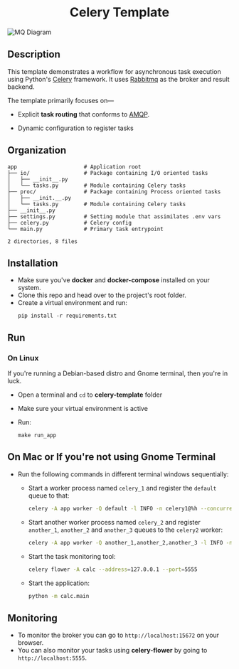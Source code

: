 <div align="center">
   <h1>Celery Template</h1>
</div>



![MQ Diagram](https://user-images.githubusercontent.com/30027932/111075718-88260d00-8513-11eb-985e-d2bbae3a048d.png)


## Description

This template demonstrates a workflow for asynchronous task execution using Python's [Celery](https://docs.celeryproject.org/en/stable/) framework. It uses [Rabbitmq](https://www.rabbitmq.com/) as the broker and result backend.

The template primarily focuses on—

* Explicit **task routing** that conforms to [AMQP](https://en.wikipedia.org/wiki/Advanced_Message_Queuing_Protocol).

* Dynamic configuration to register tasks


## Organization

```
app                     # Application root
├── io/                 # Package containing I/O oriented tasks
│   ├── __init__.py
│   └── tasks.py        # Module containing Celery tasks
├── proc/               # Package containing Process oriented tasks
│   ├── __init.__.py
│   └── tasks.py        # Module containing Celery tasks
├── __init__.py
├── settings.py         # Setting module that assimilates .env vars
├── celery.py           # Celery config
└── main.py             # Primary task entrypoint

2 directories, 8 files
```

## Installation

* Make sure you've **docker** and **docker-compose** installed on your system.
* Clone this repo and head over to the project's root folder.
* Create a virtual environment and run:
    ```
    pip install -r requirements.txt
    ```

## Run

### On Linux

If you're running a Debian-based distro and Gnome terminal, then you're in luck.

* Open a terminal and `cd` to **celery-template** folder
* Make sure your virtual environment is active
* Run:

    ```
    make run_app
    ```

## On Mac or If you're not using Gnome Terminal

* Run the following commands in different terminal windows sequentially:

    * Start a worker process named `celery_1` and register the `default` queue to that:

        ```bash
        celery -A app worker -Q default -l INFO -n celery1@%h --concurrency=1
        ```

    * Start another worker process named `celery_2` and register `another_1`, `another_2` and `another_3` queues to the `celery2` worker:

        ```bash
        celery -A app worker -Q another_1,another_2,another_3 -l INFO -n celery2@%h \ --concurrency=1
        ```

    * Start the task monitoring tool:

        ```bash
        celery flower -A calc --address=127.0.0.1 --port=5555
        ```

    * Start the application:

        ```bash
        python -m calc.main
        ```

## Monitoring

* To monitor the broker you can go to `http://localhost:15672` on your browser.
* You can also monitor your tasks using **celery-flower** by going to `http://localhost:5555`.
